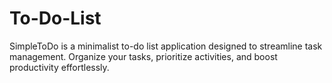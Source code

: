 # To-Do-List
SimpleToDo is a minimalist to-do list application designed to streamline task management. Organize your tasks, prioritize activities, and boost productivity effortlessly.
